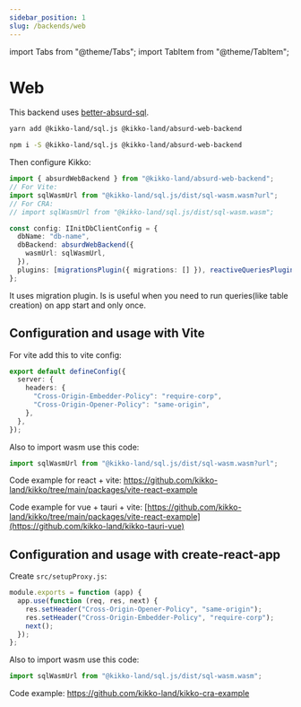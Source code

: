 ```yaml
---
sidebar_position: 1
slug: /backends/web
---
```


import Tabs from "@theme/Tabs";
import TabItem from "@theme/TabItem";

# Web

This backend uses [better-absurd-sql](https://github.com/kikko-land/better-absurd-sql).

<Tabs>
  <TabItem value="yarn" label="yarn" default>

```bash
yarn add @kikko-land/sql.js @kikko-land/absurd-web-backend
```

  </TabItem>
  <TabItem value="npm" label="npm">

```bash
npm i -S @kikko-land/sql.js @kikko-land/absurd-web-backend
```

  </TabItem>
</Tabs>

Then configure Kikko:

```typescript
import { absurdWebBackend } from "@kikko-land/absurd-web-backend";
// For Vite:
import sqlWasmUrl from "@kikko-land/sql.js/dist/sql-wasm.wasm?url";
// For CRA:
// import sqlWasmUrl from "@kikko-land/sql.js/dist/sql-wasm.wasm";

const config: IInitDbClientConfig = {
  dbName: "db-name",
  dbBackend: absurdWebBackend({
    wasmUrl: sqlWasmUrl,
  }),
  plugins: [migrationsPlugin({ migrations: [] }), reactiveQueriesPlugin()],
};
```

It uses migration plugin. Is is useful when you need to run queries(like table creation) on app start and only once.

## Configuration and usage with Vite

For vite add this to vite config:

```typescript
export default defineConfig({
  server: {
    headers: {
      "Cross-Origin-Embedder-Policy": "require-corp",
      "Cross-Origin-Opener-Policy": "same-origin",
    },
  },
});
```

Also to import wasm use this code:

```typescript
import sqlWasmUrl from "@kikko-land/sql.js/dist/sql-wasm.wasm?url";
```

Code example for react + vite: https://github.com/kikko-land/kikko/tree/main/packages/vite-react-example

Code example for vue + tauri + vite: [https://github.com/kikko-land/kikko/tree/main/packages/vite-react-example](https://github.com/kikko-land/kikko-tauri-vue)

## Configuration and usage with create-react-app

Create `src/setupProxy.js`:

```javascript
module.exports = function (app) {
  app.use(function (req, res, next) {
    res.setHeader("Cross-Origin-Opener-Policy", "same-origin");
    res.setHeader("Cross-Origin-Embedder-Policy", "require-corp");
    next();
  });
};
```

Also to import wasm use this code:

```typescript
import sqlWasmUrl from "@kikko-land/sql.js/dist/sql-wasm.wasm";
```

Code example: https://github.com/kikko-land/kikko-cra-example

